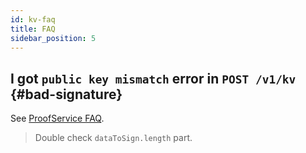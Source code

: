 ```yaml
---
id: kv-faq
title: FAQ
sidebar_position: 5
---
```


## I got `public key mismatch` error in `POST /v1/kv` {#bad-signature}

See [ProofService FAQ](../proof-service/faq.md#bad-signature).

> Double check `dataToSign.length` part.
